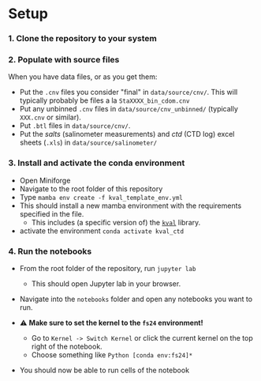 # Setup

### 1. **Clone the repository to your system**



### 2. **Populate with source files**

When you have data files, or as you get them:

- Put the `.cnv` files you consider "final" in `data/source/cnv/`. This will typically probably be files a la `StaXXXX_bin_cdom.cnv`
- Put any unbinned `.cnv` files in  `data/source/cnv_unbinned/` (typically `XXX.cnv` or similar).
- Put `.btl` files in `data/source/cnv/`.
- Put the *salts* (salinometer measurements) and *ctd* (CTD log) excel sheets (`.xls`) in `data/source/salinometer/`

### 3. **Install and activate the conda environment**

- Open Miniforge
- Navigate to the root folder of this repository
- Type `mamba env create -f kval_template_env.yml`
- This should install a new mamba environment with the requirements specified in the file.
    - This includes (a specific version of) the [`kval`](https://github.com/NPIOcean/kval) library.
- activate the environment `conda activate kval_ctd`



### 4. Run the notebooks

- From the root folder of the repository, run `jupyter lab`
    - This should open Jupyter lab in your browser.
- Navigate into the `notebooks` folder and open any notebooks you want to run.
- :warning: **Make sure to set the kernel to the `fs24` environment!**
    - Go to `Kernel -> Switch Kernel` or click the current kernel on the top right of the notebook.
    - Choose something like `Python [conda env:fs24]*`

- You should now be able to run cells of the notebook
